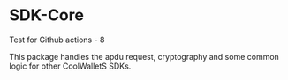 # SDK-Core

Test for Github actions - 8

This package handles the apdu request, cryptography and some common logic for other CoolWalletS SDKs.
